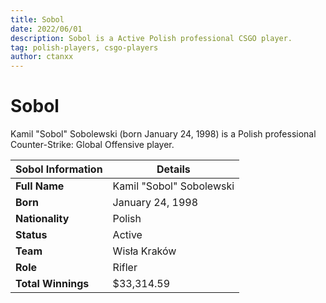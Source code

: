 ```yaml
---
title: Sobol
date: 2022/06/01
description: Sobol is a Active Polish professional CSGO player.
tag: polish-players, csgo-players
author: ctanxx
---
```


# Sobol

Kamil "Sobol" Sobolewski (born January 24, 1998) is a Polish professional Counter-Strike: Global Offensive player.

| **Sobol Information** | **Details**              |
| --------------------- | ------------------------ |
| **Full Name**         | Kamil "Sobol" Sobolewski |
| **Born**              | January 24, 1998         |
| **Nationality**       | Polish                   |
| **Status**            | Active                   |
| **Team**              | Wisła Kraków	           |
| **Role**              | Rifler                   |
| **Total Winnings**    | $33,314.59               |